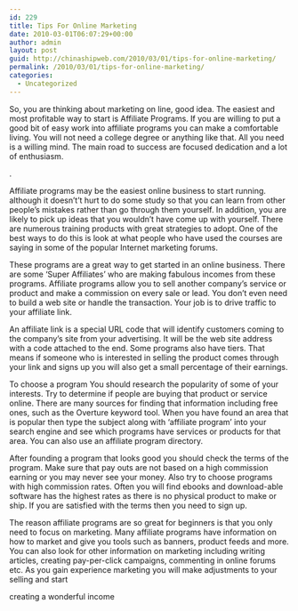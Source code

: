 ```yaml
---
id: 229
title: Tips For Online Marketing
date: 2010-03-01T06:07:29+00:00
author: admin
layout: post
guid: http://chinashipweb.com/2010/03/01/tips-for-online-marketing/
permalink: /2010/03/01/tips-for-online-marketing/
categories:
  - Uncategorized
---
```

So, you are thinking about marketing on line, good idea. The easiest and most profitable way to start is Affiliate Programs. If you are willing to put a good bit of easy work into affiliate programs you can make a comfortable living. You will not need a college degree or anything like that. All you need is a willing mind. The main road to success are focused dedication and a lot of enthusiasm.
  
.
  
Affiliate programs may be the easiest online business to start running. although it doesn&#8217;t’t hurt to do some study so that you can learn from other people&#8217;s mistakes rather than go through them yourself. In addition, you are likely to pick up ideas that you wouldn&#8217;t have come up with yourself. There are numerous training products with great strategies to adopt. One of the best ways to do this is look at what people who have used the courses are saying in some of the popular Internet marketing forums.

These programs are a great way to get started in an online business. There are some &#8216;Super Affiliates&#8217; who are making fabulous incomes from these programs. Affiliate programs allow you to sell another company&#8217;s service or product and make a commission on every sale or lead. You don&#8217;t even need to build a web site or handle the transaction. Your job is to drive traffic to your affiliate link.

An affiliate link is a special URL code that will identify customers coming to the company&#8217;s site from your advertising. It will be the web site address with a code attached to the end. Some programs also have tiers. That means if someone who is interested in selling the product comes through your link and signs up you will also get a small percentage of their earnings.

To choose a program You should research the popularity of some of your interests. Try to determine if people are buying that product or service online. There are many sources for finding that information including free ones, such as the Overture keyword tool. When you have found an area that is popular then type the subject along with &#8216;affiliate program&#8217; into your search engine and see which programs have services or products for that area. You can also use an affiliate program directory.

After founding a program that looks good you should check the terms of the program. Make sure that pay outs are not based on a high commission earning or you may never see your money. Also try to choose programs with high commission rates. Often you will find ebooks and download-able software has the highest rates as there is no physical product to make or ship. If you are satisfied with the terms then you need to sign up.

The reason affiliate programs are so great for beginners is that you only need to focus on marketing. Many affiliate programs have information on how to market and give you tools such as banners, product feeds and more. You can also look for other information on marketing including writing articles, creating pay-per-click campaigns, commenting in online forums etc. As you gain experience marketing you will make adjustments to your selling and start
  
creating a wonderful income